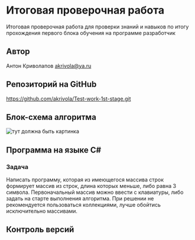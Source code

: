 # Итоговая проверочная работа

Итоговая проверочная работа для проверки знаний и навыков по итогу прохождения первого блока обучения на программе разработчик

## Автор

Антон Криволапов akrivola@ya.ru

## Репозиторий на GitHub

https://github.com/akrivola/Test-work-1st-stage.git

## Блок-схема алгоритма

![тут должна быть картинка](imgJpg.jpg)

## Программа на языке C#

### Задача

Написать программу, которая из имеющегося массива строк формирует массив из строк, длина которых меньше, либо равна 3 символа. Первоначальный массив можно ввести с клавиатуры, либо задать на старте выполнения алгоритма. При решении не рекомендуется пользоваться коллекциями, лучше обойтись исключительно массивами.

## Контроль версий